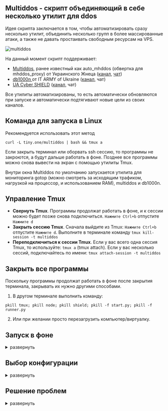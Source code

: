 ## Multiddos - скрипт объединяющий в себе несколько утилит для ddos
Идея скрипта заключается в том, чтобы автоматизировать сразу несколько утилит, объединить несколько групп в более массированные атаки, а также не давать простаивать свободным ресурсам на VPS.

![multiddos](https://user-images.githubusercontent.com/53382906/161972523-a1197762-a166-45f2-9b68-6e13cc940d99.gif)

На данный момент скрипт поддерживает:
* [Multiddos](https://github.com/KarboDuck/multiddos), ранее известный как auto_mhddos (обвертка для mhddos_proxy) от Украинского Жнеца ([канал](https://t.me/ukrainian_reaper_ddos), [чат](https://t.me/+azRzzKp-STpkMjNi))
* [db1000n ](https://github.com/Arriven/db1000n) от IT ARMY of Ukraine ([канал](https://t.me/itarmyofukraine2022), чат)
* [UA Cyber SHIELD](https://github.com/opengs/uashield) ([канал](https://t.me/uashield), чат) 

Все утилиты автоматизированы, то есть автоматически обновляются при запуске и автоматически подтягивают новые цели из своих каналов.

## Команда для запуска в Linux

Рекомендуется использовать этот метод
```
curl -L tiny.one/multiddos | bash && tmux a
```

Если закрыть терминал или оборвать ssh сессию, то программы не закроются, а будут дальше работать в фоне. Позднее все программы можно снова вывести на экран с помощью утилиты Tmux.

Внутри окна Multiddos по умолчанию запускается утилита для мониторинга gotop (можно смотреть за исходящим трафиком, нагрузкой на процессор, и использованием RAM), multiddos и db1000n.

## Управление Tmux

* **Свернуть Tmux**. Программы продолжат работать в фоне, и к сессии можно будет позже снова подключиться. `Нажмите Ctrl+b` отпустите `Нажмите d`
* **Закрыть сессию Tmux**. Сначала выйдите из Tmux: `Нажмите Ctrl+b` отпустите `Нажмите d`. Выполните в терминале команду `tmux kill-session -t multiddos`
* **Переподключиться к сессии Tmux**. Если у вас всего одна сессия Tmux, то используйте: `tmux a` (tmux attach). Если у вас несколько сессий, подключайтесь по имени: `tmux attach-session -t multiddos`

## Закрыть все программы
Поскольку программы продолжат работать в фоне после закрытия терминала, закрывать их нужно другими способами.

1. В другом терминале выполнить команду:
```
pkill tmux; pkill node; pkill shield; pkill -f start.py; pkill -f runner.py
```

2. Или при желании просто перезагрузить компьютер/виртуалку.

## Запуск в фоне
<details>
  <summary>развернуть</summary>
  
То же самое что и обычный запуск, но программы будут работать в фоне. Соответственно просто удаляем вызов Tmux в конце команды.

```
curl -L tiny.one/multiddos | bash
```
Чтобы обратно подключиться к сессии tmux (вывести программы на экран) прочитайте раздел **Управление Tmux**.
 
</details>

## Выбор конфигурации

<details>
  <summary>развернуть</summary>
  

Multiddos запускается по умолчанию с gotop, multiddos и db1000n. Это стандартная конфигурация. Из этой конфигурации можно убрать gotop или db1000n. Или добавить в нее утилиты: uashield, vnstat, matrix.

Для того, чтобы убрать утилиту используется ключ со знаком "-":

`-g` убрать gotop

`-d` убрать db1000n

Для того, чтобы добавить утилиту используется ключ со знаком "+":

`+u` добавить uashield

`+v` добавить vnstat -l (мониторинг трафика)

`+m` добавить matrix (эффект матрицы)

Пример команды (убрать db1000n и добавить matrix):

```
curl -LO tiny.one/multiddos && bash multiddos -d +m && tmux a
```

Для изменения кол-ва потоков используйте `-t`

```
curl -LO tiny.one/multiddos && bash multiddos -t 1000 && tmux a
```

</details>

## Решение проблем
<details>
  <summary>развернуть</summary>
 
Скрипт может не дружить с запуском на виртуалке, или даже на обычном ПК, подключенном к Интернету через Wi-Fi. Возможны глюки сетевого адаптера. Вероятно большое кол-во сетевых пакетов перегружает некоторое сетевое оборудование. Ошибки вылазят самые разнообразные. Пробуйте перезагрузить систему и запустить снова.

На vps и ПК подключенных через Ethernet такие проблемы как правило не наблюдаются.
 
</details>
